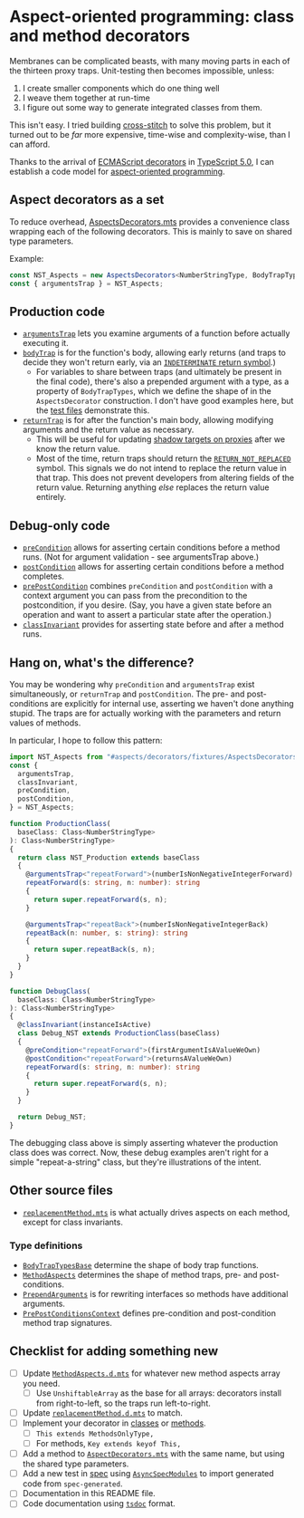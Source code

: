 # Aspect-oriented programming: class and method decorators

Membranes can be complicated beasts, with many moving parts in each of the thirteen proxy traps.  Unit-testing then becomes impossible, unless:

1. I create smaller components which do one thing well
1. I weave them together at run-time
1. I figure out some way to generate integrated classes from them.

This isn't easy.  I tried building [cross-stitch](https://github.com/ajvincent/cross-stitch) to solve this problem, but it turned out to be _far_ more expensive, time-wise and complexity-wise, than I can afford.

Thanks to the arrival of [ECMAScript decorators](https://github.com/tc39/proposal-decorators) in [TypeScript 5.0](https://devblogs.microsoft.com/typescript/announcing-typescript-5-0/), I can establish a code model for [aspect-oriented programming](https://en.wikipedia.org/wiki/Aspect-oriented_programming).

## Aspect decorators as a set

To reduce overhead, [AspectsDecorators.mts](./source/AspectsDecorators.mts) provides a convenience class wrapping each of the following decorators.  This is mainly to save on shared type parameters.

Example:

```typescript
const NST_Aspects = new AspectsDecorators<NumberStringType, BodyTrapTypes>(ClassInvariantsWrapper);
const { argumentsTrap } = NST_Aspects;
```

## Production code

- [`argumentsTrap`](./source/methods/argumentsTrap.mts) lets you examine arguments of a function before actually executing it.
- [`bodyTrap`](./source/methods/bodyTrap.mts) is for the function's body, allowing early returns (and traps to decide they won't return early, via an [`INDETERMINATE` return symbol](./source/symbol-keys.mts).)
  - For variables to share between traps (and ultimately be present in the final code), there's also a prepended argument with a type, as a property of `BodyTrapTypes`, which we define the shape of in the `AspectsDecorator` construction.  I don't have good examples here, but the [test files](./spec/methods/bodyTrap.mts) demonstrate this.
- [`returnTrap`](./source/methods/returnTrap.mts) is for after the function's main body, allowing modifying arguments and the return value as necessary.  
  - This will be useful for updating [shadow targets on proxies](https://developer.mozilla.org/en-US/docs/Web/JavaScript/Reference/Global_Objects/Proxy) after we know the return value.
  - Most of the time, return traps should return the [`RETURN_NOT_REPLACED`](./source/symbol-keys.mts) symbol.  This signals we do not intend to replace the return value in that trap.  This does not prevent developers from altering fields of the return value.  Returning anything _else_ replaces the return value entirely.

## Debug-only code

- [`preCondition`](./source/methods/prePostCondition.mts) allows for asserting certain conditions before a method runs.  (Not for argument validation - see argumentsTrap above.)
- [`postCondition`](./source/methods/prePostCondition.mts) allows for asserting certain conditions before a method completes.
- [`prePostCondition`](./source/methods/prePostCondition.mts) combines `preCondition` and `postCondition` with a context argument you can pass from the precondition to the postcondition, if you desire.  (Say, you have a given state before an operation and want to assert a particular state after the operation.)
- [`classInvariant`](./source/classes/classInvariant.mts) provides for asserting state before and after a method runs.

## Hang on, what's the difference?

You may be wondering why `preCondition` and `argumentsTrap` exist simultaneously, or `returnTrap` and `postCondition`.  The pre- and post-conditions are explicitly for internal use, asserting we haven't done anything stupid.  The traps are for actually working with the parameters and return values of methods.

In particular, I hope to follow this pattern:

```typescript
import NST_Aspects from "#aspects/decorators/fixtures/AspectsDecorators.mjs";
const {
  argumentsTrap,
  classInvariant,
  preCondition,
  postCondition,
} = NST_Aspects;

function ProductionClass(
  baseClass: Class<NumberStringType>
): Class<NumberStringType>
{
  return class NST_Production extends baseClass
  {
    @argumentsTrap<"repeatForward">(numberIsNonNegativeIntegerForward)
    repeatForward(s: string, n: number): string
    {
      return super.repeatForward(s, n);
    }

    @argumentsTrap<"repeatBack">(numberIsNonNegativeIntegerBack)
    repeatBack(n: number, s: string): string
    {
      return super.repeatBack(s, n);
    }
  }
}

function DebugClass(
  baseClass: Class<NumberStringType>
): Class<NumberStringType>
{
  @classInvariant(instanceIsActive)
  class Debug_NST extends ProductionClass(baseClass)
  {
    @preCondition<"repeatForward">(firstArgumentIsAValueWeOwn)
    @postCondition<"repeatForward">(returnsAValueWeOwn)
    repeatForward(s: string, n: number): string
    {
      return super.repeatForward(s, n);
    }
  }

  return Debug_NST;
}
```

The debugging class above is simply asserting whatever the production class does was correct.  Now, these debug examples aren't right for a simple "repeat-a-string" class, but they're illustrations of the intent.

## Other source files

- [`replacementMethod.mts`](./source/methods/replacementMethod.mts) is what actually drives aspects on each method, except for class invariants.

### Type definitions

- [`BodyTrapTypesBase`](./source/types/BodyTrapTypesBase.d.mts) determine the shape of body trap functions.
- [`MethodAspects`](./source/types/MethodAspects.d.mts) determines the shape of method traps, pre- and post-conditions.
- [`PrependArguments`](./source/types/PrependArguments.d.mts) is for rewriting interfaces so methods have additional arguments.
- [`PrePostConditionsContext`](./source/types/PrePostConditionsContext.d.mts) defines pre-condition and post-condition method trap signatures.

## Checklist for adding something new

- [ ] Update [`MethodAspects.d.mts`](./source/types/MethodAspects.d.mts) for whatever new method aspects array you need.  
  - [ ] Use `UnshiftableArray` as the base for all arrays:  decorators install from right-to-left, so the traps run left-to-right.
- [ ] Update [`replacementMethod.d.mts`](./source/methods/replacementMethod.mts) to match.
- [ ] Implement your decorator in [classes](./source/classes) or [methods](./source/methods).
  - [ ] `This extends MethodsOnlyType,`
  - [ ] For methods, `Key extends keyof This,`
- [ ] Add a method to [`AspectDecorators.mts`](./source/AspectsDecorators.mts) with the same name, but using the shared type parameters.
- [ ] Add a new test in [spec](./spec/) using [`AsyncSpecModules`](../_01_stage_utilities/source/AsyncSpecModules.mts) to import generated code from `spec-generated`.
- [ ] Documentation in this README file.
- [ ] Code documentation using [`tsdoc`](https://tsdoc.org/) format.
